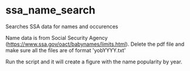 # ssa_name_search
Searches SSA data for names and occurences

Name data is from Social Security Agency (https://www.ssa.gov/oact/babynames/limits.html). Delete the pdf file and make sure all the files are of format 'yobYYYY.txt'

Run the script and it will create a figure with the name popularity by year.

